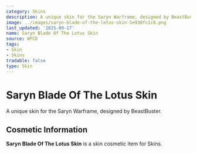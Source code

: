```yaml
---
category: Skins
description: A unique skin for the Saryn Warframe, designed by BeastBuster.
image: ../images/saryn-blade-of-the-lotus-skin-5e938fc1c8.png
last_updated: '2025-09-17'
name: Saryn Blade Of The Lotus Skin
source: WFCD
tags:
- Skin
- Skins
tradable: false
type: Skin
---
```


# Saryn Blade Of The Lotus Skin

A unique skin for the Saryn Warframe, designed by BeastBuster.

## Cosmetic Information

**Saryn Blade Of The Lotus Skin** is a skin cosmetic item for Skins.

